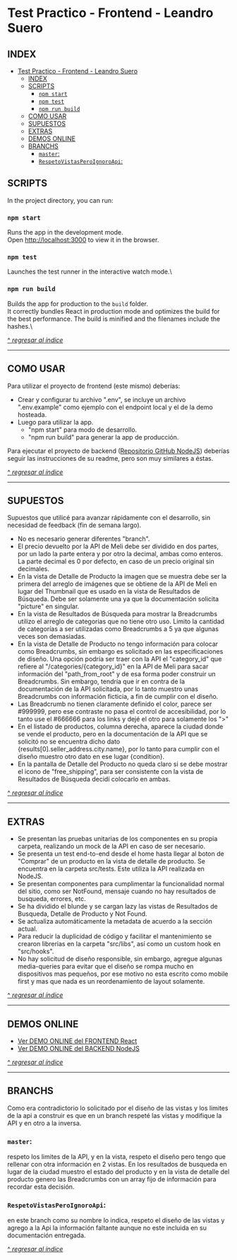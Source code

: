 # Test Practico - Frontend - Leandro Suero

## INDEX
- [Test Practico - Frontend - Leandro Suero](#test-practico---frontend---leandro-suero)
  - [INDEX](#index)
  - [SCRIPTS](#scripts)
    - [`npm start`](#npm-start)
    - [`npm test`](#npm-test)
    - [`npm run build`](#npm-run-build)
  - [COMO USAR](#como-usar)
  - [SUPUESTOS](#supuestos)
  - [EXTRAS](#extras)
  - [DEMOS ONLINE](#demos-online)
  - [BRANCHS](#branchs)
    - [`master`:](#master)
    - [`RespetoVistasPeroIgnoroApi`:](#respetovistasperoignoroapi)

## SCRIPTS
In the project directory, you can run:

### `npm start`
Runs the app in the development mode.\
Open [http://localhost:3000](http://localhost:3000) to view it in the browser.

### `npm test`
Launches the test runner in the interactive watch mode.\

### `npm run build`
Builds the app for production to the `build` folder.\
It correctly bundles React in production mode and optimizes the build for the best performance.
The build is minified and the filenames include the hashes.\

[^ *regresar al índice*](#INDEX)

---

## COMO USAR

Para utilizar el proyecto de frontend (este mismo) deberías:
- Crear y configurar tu archivo ".env", se incluye un archivo ".env.example" como ejemplo con el endpoint local y el de la demo hosteada.
- Luego para utilizar la app.
  - "npm start" para modo de desarrollo.
  - "npm run build" para generar la app de producción.

Para ejecutar el proyecto de backend ([Repositorio GitHub NodeJS](https://github.com/Leandro-Suero/meli-test-back)) deberías seguir las instrucciones de su readme, pero son muy similares a éstas.

[^ *regresar al índice*](#INDEX)

---

## SUPUESTOS
Supuestos que utilicé para avanzar rápidamente con el desarrollo, sin necesidad de feedback (fin de semana largo).
- No es necesario generar diferentes "branch".
- El precio devuelto por la API de Meli debe ser dividido en dos partes, por un lado la parte entera y por otro la decimal, ambas como enteros. La parte decimal es 0 por defecto, en caso de un precio original sin decimales.
- En la vista de Detalle de Producto la imagen que se muestra debe ser la primera del arreglo de imágenes que se obtiene de la API de Meli en lugar del Thumbnail que es usado en la vista de Resultados de Búsqueda. Debe ser solamente una ya que la documentación solicita "picture" en singular.
- En la vista de Resultados de Búsqueda para mostrar la Breadcrumbs utilizo el arreglo de categorias que no tiene otro uso. Limito la cantidad de categorías a ser utilizadas como Breadcrumbs a 5 ya que algunas veces son demasiadas.
- En la vista de Detalle de Producto no tengo información para colocar como Breadcrumbs, sin embargo es solicitado en las especificaciones de diseño. Una opción podría ser traer con la API el "category_id" que refiere al "/categories/{category_id}" en la API de Meli para sacar información del "path_from_root" y de esa forma poder construir un Breadcrumbs. Sin embargo, tendría que ir en contra de la documentación de la API solicitada, por lo tanto muestro unas Breadcrumbs con información ficticia, a fin de cumplir con el diseño.
- Las Breadcrumb no tienen claramente definido el color, parece ser #999999, pero ese contraste no pasa el control de accesibilidad, por lo tanto use el #666666 para los links y dejé el otro para solamente los ">"
- En el listado de productos, columna derecha, aparece la ciudad donde se vende el producto, pero en la documentación de la API que se solicitó no se encuentra dicho dato {results[0].seller_address.city.name}, por lo tanto para cumplir con el diseño muestro otro dato en ese lugar {condition}.
- En la pantalla de Detalle del Producto no queda claro si se debe mostrar el icono de "free_shipping", para ser consistente con la vista de Resultados de Búsqueda decidí colocarlo en ambas.

[^ *regresar al índice*](#INDEX)

---

## EXTRAS
- Se presentan las pruebas unitarias de los componentes en su propia carpeta, realizando un mock de la API en caso de ser necesario.
- Se presenta un test end-to-end desde el home hasta llegar al boton de "Comprar" de un producto en la vista de detalle de producto. Se encuentra en la carpeta src/tests. Este utiliza la API realizada en NodeJS.
- Se presentan componentes para cumplimentar la funcionalidad normal del sitio, como ser NotFound, mensaje cuando no hay resultados de busqueda, errores, etc.
- Se ha dividido el blunde y se cargan lazy las vistas de Resultados de Busqueda, Detalle de Producto y Not Found.
- Se actualiza automáticamente la metadata de acuerdo a la sección actual.
- Para reducir la duplicidad de código y facilitar el mantenimiento se crearon librerias en la carpeta "src/libs", así como un custom hook en "src/hooks".
- No hay solicitud de diseño responsible, sin embargo, agregue algunas media-queries para evitar que el diseño se rompa mucho en dispositivos mas pequeños, por ese motivo no esta escrito como mobile first y mas que nada es un reordenamiento de layout solamente.

[^ *regresar al índice*](#INDEX)

---

## DEMOS ONLINE
- [Ver DEMO ONLINE del FRONTEND React](https://meli-test-front.netlify.app/)
- [Ver DEMO ONLINE del BACKEND NodeJS](https://meli-test-back.herokuapp.com/api)

[^ *regresar al índice*](#INDEX)

---

## BRANCHS
Como era contradictorio lo solicitado por el diseño de las vistas y los limites de la api a construir es que en un branch respeté las vistas y modifique la API y en otro a la inversa.
### `master`: 
respeto los limites de la API, y en la vista, respeto el diseño pero tengo que rellenar con otra información en 2 vistas. En los resultados de busqueda en lugar de la ciudad muestro el estado del producto y en la vista de detalle del producto genero las Breadcrumbs con un array fijo de información para recordar esta decisión.
### `RespetoVistasPeroIgnoroApi`: 
en este branch como su nombre lo indica, respeto el diseño de las vistas y agrego a la Api la información faltante aunque no este incluida en su documentación entregada.

[^ *regresar al índice*](#INDEX)